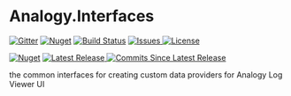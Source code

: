 # Analogy.Interfaces  
<p align="center">
  
[![Gitter](https://badges.gitter.im/Analogy-LogViewer/community.svg)](https://gitter.im/Analogy-LogViewer/community?utm_source=badge&utm_medium=badge&utm_campaign=pr-badge) [![Nuget](https://img.shields.io/nuget/dt/Analogy.LogViewer.Interfaces)](https://www.nuget.org/packages/Analogy.LogViewer.Interfaces/) [![Build Status](https://dev.azure.com/Analogy-LogViewer/Analogy%20Log%20Viewer/_apis/build/status/Analogy-LogViewer.Analogy.Interfaces)](https://dev.azure.com/Analogy-LogViewer/Analogy%20Log%20Viewer/_build/latest?definitionId=2) 
<a href="https://github.com/Analogy-LogViewer/Analogy.Interfaces/issues">
    <img alt="Issues" img src="https://img.shields.io/github/issues/Analogy-LogViewer/Analogy.Interfaces"/>
</a>
<a href="https://github.com/Analogy-LogViewer/Analogy.Interfaces/blob/master/LICENSE.md">
    <img alt="License" src="https://img.shields.io/github/license/Analogy-LogViewer/Analogy.Interfaces"/>
</a>

 [![Nuget](https://img.shields.io/nuget/v/Analogy.LogViewer.Interfaces)](https://www.nuget.org/packages/Analogy.LogViewer.Interfaces/) 
<a href="https://github.com/Analogy-LogViewer/Analogy.Interfaces/releases">
    <img alt="Latest Release" src="https://img.shields.io/github/v/release/Analogy-LogViewer/Analogy.Interfaces"/>
</a>
<a href="https://github.com/Analogy-LogViewer/Analogy.Interfaces/compare/V2.1.7.0...master"> <img alt="Commits Since Latest Release" src="https://img.shields.io/github/commits-since/Analogy-LogViewer/Analogy.LogViewer/latest"/>
</a>
</p>



the common interfaces for creating custom data providers for Analogy Log Viewer UI
